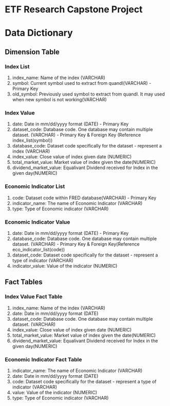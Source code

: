 # ETF Research Capstone Project

# **Data Dictionary**

## Dimension Table

### Index List
1. index_name: Name of the index (VARCHAR)
2. symbol: Current symbol used to extract from quandl(VARCHAR) - Primary Key
3. old_symbol: Previously used symbol to extract from quandl. It may used when new symbol is not working(VARCHAR) 

### Index Value
1. date: Date in mm/dd/yyyy format (DATE) - Primary Key
2. dataset_code: Database code. One database may contain multiple dataset. (VARCHAR) - Primary Key & Foreign Key (Reference index_list(symbol))
3. database_code: Dataset code specifically for the dataset - represent a index (VARCHAR)
4. index_value: Close value of index given date (NUMERIC)
5. total_market_value: Market value of index given the date(NUMERIC)
6. dividend_market_value: Equalivant Dividend received for Index in the given day(NUMERIC)

### Economic Indicator List
1. code: Dataset code within FRED database(VARCHAR) - Primary Key
2. indicator_name: The name of Economic Indicator (VARCHAR)
3. type: Type of Economic indicator (VARCHAR)

### Economic Indicator Value
1. date: Date in mm/dd/yyyy format (DATE) - Primary Key
2. database_code: Database code. One database may contain multiple dataset. (VARCHAR)  - Primary Key & Foreign Key(Reference eco_indicator_list(code))
3. dataset_code: Dataset code specifically for the dataset - represent a type of indicator (VARCHAR)
4. indicator_value: Value of the indicator (NUMERIC)

## Fact Tables

### Index Value Fact Table
1. index_name: Name of the index (VARCHAR)
2. date: Date in mm/dd/yyyy format (DATE)
3. dataset_code: Database code. One database may contain multiple dataset. (VARCHAR)
4. index_value: Close value of index given date (NUMERIC)
5. total_market_value: Market value of index given the date(NUMERIC)
6. dividend_market_value: Equalivant Dividend received for Index in the given day(NUMERIC)

### Economic Indicator Fact Table
1. indicator_name: The name of Economic Indicator (VARCHAR)
2. date: Date in mm/dd/yyyy format (DATE)
3. code: Dataset code specifically for the dataset - represent a type of indicator (VARCHAR)
4. value: Value of the indicator (NUMERIC)
5. type: Type of Economic indicator (VARCHAR)
